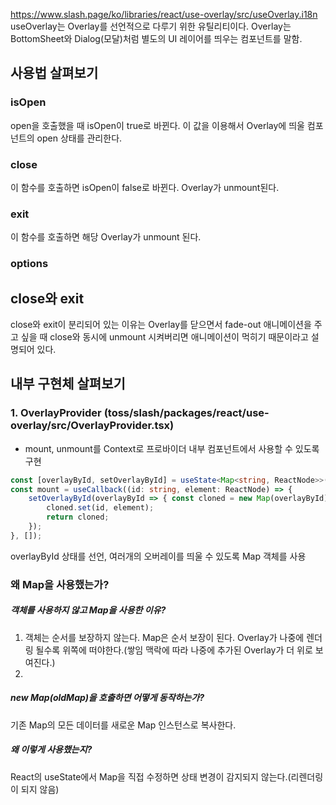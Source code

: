 https://www.slash.page/ko/libraries/react/use-overlay/src/useOverlay.i18n
useOverlay는 Overlay를 선언적으로 다루기 위한 유틸리티이다.
Overlay는 BottomSheet와 Dialog(모달)처럼 별도의 UI 레이어를 띄우는 컴포넌트를 말함.

## 사용법 살펴보기
### isOpen
open을 호출했을 때 isOpen이 true로 바뀐다. 이 값을 이용해서 Overlay에 띄울 컴포넌트의 open 상태를 관리한다.
### close
이 함수를 호출하면 isOpen이 false로 바뀐다. Overlay가 unmount된다.
### exit
이 함수를 호출하면 해당 Overlay가 unmount 된다.
### options

## close와 exit
close와 exit이 분리되어 있는 이유는 Overlay를 닫으면서 fade-out 애니메이션을 주고 싶을 때 close와 동시에 unmount 시켜버리면 애니메이션이 먹히기 때문이라고 설명되어 있다.


## 내부 구현체 살펴보기
### 1. OverlayProvider (toss/slash/packages/react/use-overlay/src/OverlayProvider.tsx)
- mount, unmount를 Context로 프로바이더 내부 컴포넌트에서 사용할 수 있도록 구현
```ts
const [overlayById, setOverlayById] = useState<Map<string, ReactNode>>(new Map());
const mount = useCallback((id: string, element: ReactNode) => {
	setOverlayById(overlayById => { const cloned = new Map(overlayById);
		cloned.set(id, element);
		return cloned;
	});
}, []);
```
overlayById 상태를 선언, 여러개의 오버레이를 띄울 수 있도록 Map 객체를 사용
### 왜 Map을 사용했는가?
##### 객체를 사용하지 않고 Map을 사용한 이유?
1. 객체는 순서를 보장하지 않는다. Map은 순서 보장이 된다. Overlay가 나중에 렌더링 될수록 위쪽에 떠야한다.(쌓임 맥락에 따라 나중에 추가된 Overlay가 더 위로 보여진다.)
2. 
##### new Map(oldMap)을 호출하면 어떻게 동작하는가?
기존 Map의 모든 데이터를 새로운 Map 인스턴스로 복사한다.
##### 왜 이렇게 사용했는지?
React의 useState에서 Map을 직접 수정하면 상태 변경이 감지되지 않는다.(리렌더링이 되지 않음)
